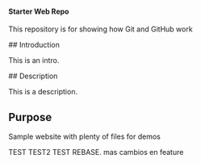 #### Starter Web Repo

This repository is for showing how Git and GitHub work

## Introduction

This is an intro.

## Description

This is a description.

## Purpose

Sample website with plenty of files for demos


TEST
TEST2
TEST REBASE. mas cambios en feature
